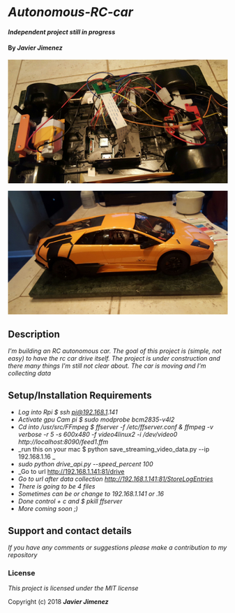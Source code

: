 # _Autonomous-RC-car_

#### _Independent project still in progress_

#### By _**Javier Jimenez**_
![Screenshot](/img/pic1.png)


![Screenshot](/img/pic2.png)

## Description

_I'm building an RC autonomous car. The goal of this project is (simple, not easy) to have the rc car drive itself. The project is under construction and there many things I'm still not clear about. The car is moving and I'm collecting data_


## Setup/Installation Requirements
* _Log into Rpi $ ssh pi@192.168.1.141_
* _Activate gpu Cam pi $ sudo modprobe bcm2835-v4l2_
* _Cd into /usr/src/FFmpeg $ ffserver -f /etc/ffserver.conf & ffmpeg -v verbose -r 5 -s 600x480 -f video4linux2 -i /dev/video0 http://localhost:8090/feed1.ffm_
* _run this on your mac $ python save_streaming_video_data.py --ip 192.168.1.16 _
* _sudo python drive_api.py --speed_percent 100_
* _Go to url http://192.168.1.141:81/drive
* _Go to url after data collection http://192.168.1.141:81/StoreLogEntries_
* _There is going to be 4 files_
* _Sometimes can be or change to 192.168.1.141 or .16_
* _Done control + c and $ pkill ffserver_
* _More coming soon ;)_





## Support and contact details

_If you have any comments or suggestions please make a contribution to my repository_

### License

*This project is licensed under the MIT license*

Copyright (c) 2018 **_Javier Jimenez_**
